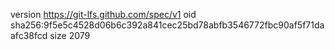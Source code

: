 version https://git-lfs.github.com/spec/v1
oid sha256:9f5e5c4528d06b6c392a841cec25bd78abfb3546772fbc90af5f71daafc38fcd
size 2079
